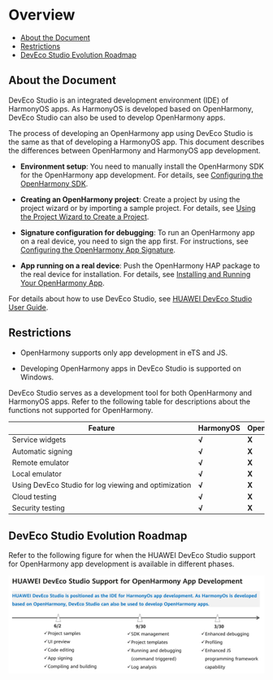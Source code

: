 # Overview

- [About the Document](#About-the-Document)
- [Restrictions](#Restrictions)
- [DevEco Studio Evolution Roadmap](#DevEco-Studio-Evolution-Roadmap)

## About the Document

DevEco Studio is an integrated development environment (IDE) of HarmonyOS apps. As HarmonyOS is developed based on OpenHarmony, DevEco Studio can also be used to develop OpenHarmony apps.

The process of developing an OpenHarmony app using DevEco Studio is the same as that of developing a HarmonyOS app. This document describes the differences between OpenHarmony and HarmonyOS app development.

- **Environment setup**: You need to manually install the OpenHarmony SDK for the OpenHarmony app development. For details, see [Configuring the OpenHarmony SDK](../quick-start/configuring-openharmony-sdk.md).

- **Creating an OpenHarmony project**: Create a project by using the project wizard or by importing a sample project. For details, see [Using the Project Wizard to Create a Project](../quick-start/use-wizard-to-create-project.md).

- **Signature configuration for debugging**: To run an OpenHarmony app on a real device, you need to sign the app first. For instructions, see [Configuring the OpenHarmony App Signature](../quick-start/configuring-openharmony-app-signature.md).

- **App running on a real device**: Push the OpenHarmony HAP package to the real device for installation. For details, see [Installing and Running Your OpenHarmony App](../quick-start/installing-openharmony-app.md).

For details about how to use DevEco Studio, see [HUAWEI DevEco Studio User Guide](https://developer.harmonyos.com/en/docs/documentation/doc-guides/tools_overview-0000001053582387).


## Restrictions

- OpenHarmony supports only app development in eTS and JS.

- Developing OpenHarmony apps in DevEco Studio is supported on Windows.

DevEco Studio serves as a development tool for both OpenHarmony and HarmonyOS apps. Refer to the following table for descriptions about the functions not supported for OpenHarmony.

| Feature | HarmonyOS | OpenHarmony | 
| -------- | -------- | -------- |
| Service&nbsp;widgets | **√** | **X** | 
| Automatic&nbsp;signing | **√** | **X** | 
| Remote&nbsp;emulator | **√** | **X** | 
| Local&nbsp;emulator | **√** | **X** | 
| Using&nbsp;DevEco&nbsp;Studio&nbsp;for&nbsp;log&nbsp;viewing&nbsp;and&nbsp;optimization | **√** | **X** | 
| Cloud&nbsp;testing | **√** | **X** | 
| Security&nbsp;testing | **√** | **X** | 


## DevEco Studio Evolution Roadmap

Refer to the following figure for when the HUAWEI DevEco Studio support for OpenHarmony app development is available in different phases.

![en-us_image_0000001210018359](figures/en-us_image_0000001210018359.png)

